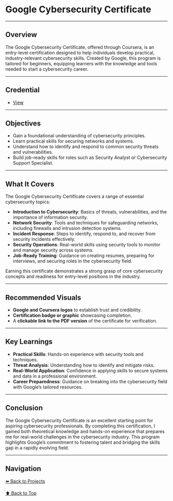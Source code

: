 # Google Cybersecurity Certificate

---

## Overview
The Google Cybersecurity Certificate, offered through Coursera, is an entry-level certification designed to help individuals develop practical, industry-relevant cybersecurity skills. Created by Google, this program is tailored for beginners, equipping learners with the knowledge and tools needed to start a cybersecurity career.

---

## Credential
- [View](Google-Cybersecurity-Certificate.pdf)

---

## Objectives
- Gain a foundational understanding of cybersecurity principles.
- Learn practical skills for securing networks and systems.
- Understand how to identify and respond to common security threats and vulnerabilities.
- Build job-ready skills for roles such as Security Analyst or Cybersecurity Support Specialist.

---

## What It Covers
The Google Cybersecurity Certificate covers a range of essential cybersecurity topics:

- **Introduction to Cybersecurity**: Basics of threats, vulnerabilities, and the importance of information security.
- **Network Security**: Tools and techniques for safeguarding networks, including firewalls and intrusion detection systems.
- **Incident Response**: Steps to identify, respond to, and recover from security incidents effectively.
- **Security Operations**: Real-world skills using security tools to monitor and manage security across systems.
- **Job-Ready Training**: Guidance on creating resumes, preparing for interviews, and securing roles in the cybersecurity field.

Earning this certificate demonstrates a strong grasp of core cybersecurity concepts and readiness for entry-level positions in the industry.

---

## Recommended Visuals
- **Google and Coursera logos** to establish trust and credibility.
- **Certification badge or graphic** showcasing completion.
- A **clickable link to the PDF version** of the certificate for verification.

---

## Key Learnings
- **Practical Skills**: Hands-on experience with security tools and techniques.
- **Threat Analysis**: Understanding how to identify and mitigate risks.
- **Real-World Application**: Confidence in applying skills to secure systems and data in a professional environment.
- **Career Preparedness**: Guidance on breaking into the cybersecurity field with Google’s tailored resources.

---

## Conclusion
The Google Cybersecurity Certificate is an excellent starting point for aspiring cybersecurity professionals. By completing this certification, I gained both theoretical knowledge and hands-on experience that prepares me for real-world challenges in the cybersecurity industry. This program highlights Google’s commitment to fostering talent and bridging the skills gap in a rapidly evolving field.

---

## Navigation
[⬅️ Back to Projects](https://c-razo.github.io/portfolio-v2/#projects)

[⬆️ Back to Top](#google-cybersecurity-certificate)
